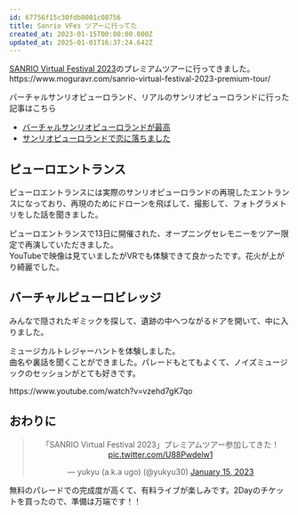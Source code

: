 ```yaml
---
id: 67756f15c30fdb8001c08756
title: Sanrio VFes ツアーに行ってた
created_at: 2023-01-15T00:00:00.000Z
updated_at: 2025-01-01T16:37:24.642Z
---
```


<p><a href="https://v-fes.sanrio.co.jp/">SANRIO Virtual Festival 2023</a>のプレミアムツアーに行ってきました。<br>
https://www.moguravr.com/sanrio-virtual-festival-2023-premium-tour/</p>
<p>バーチャルサンリオピューロランド、リアルのサンリオピューロランドに行った記事はこちら</p>
<ul>
<li><a href="/posts/diary/2022/08/06/index.md">バーチャルサンリオピューロランドが最高</a></li>
<li><a href="/posts/diary/2022/09/24/index.md">サンリオピューロランドで恋に落ちました</a></li>
</ul>
<h2>ピューロエントランス</h2>
<p>ピューロエントランスには実際のサンリオピューロランドの再現したエントランスになっており、再現のためにドローンを飛ばして、撮影して、フォトグラメトリをした話を聞きました。</p>
<p>ピューロエントランスで13日に開催された、オープニングセレモニーをツアー限定で再演していただきました。<br>
YouTubeで映像は見ていましたがVRでも体験できて良かったです。花火が上がり綺麗でした。</p>
<h2>バーチャルピューロビレッジ</h2>
<p>みんなで隠されたギミックを探して、遺跡の中へつながるドアを開いて、中に入りました。</p>
<p>ミュージカルトレジャーハントを体験しました。<br>
曲名や裏話を聞くことができました。パレードもとてもよくて、ノイズミュージックのセッションがとても好きです。</p>
<p>https://www.youtube.com/watch?v=vzehd7gK7qo</p>
<h2>おわりに</h2>
<blockquote class="twitter-tweet" data-dnt="true" align="center"><p lang="ja" dir="ltr">「SANRIO Virtual Festival 2023」プレミアムツアー参加してきた！ <a href="https://t.co/U88Pwdelw1">pic.twitter.com/U88Pwdelw1</a></p>&mdash; yukyu (a.k.a ugo) (@yukyu30) <a href="https://twitter.com/yukyu30/status/1614529963973283842?ref_src=twsrc%5Etfw">January 15, 2023</a></blockquote>
<script async src="https://platform.twitter.com/widgets.js" charset="utf-8"></script>
<p>無料のパレードでの完成度が高くて、有料ライブが楽しみです。2Dayのチケットを買ったので、準備は万端です！！</p>
